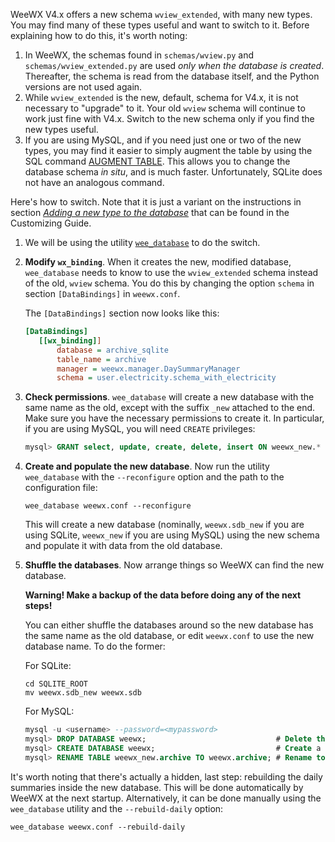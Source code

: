WeeWX V4.x offers a new schema `wview_extended`, with many new types. You may find many of these types useful and want to switch to it. Before explaining how to do this, it's worth noting:

1. In WeeWX, the schemas found in `schemas/wview.py` and `schemas/wview_extended.py` are used _only when the database is created_. Thereafter, the schema is read from the database itself, and the Python versions are not used again.
2. While `wview_extended` is the new, default, schema for V4.x, it is not necessary to "upgrade" to it. Your old `wview` schema will continue to work just fine with V4.x. Switch to the new schema only if you find the new types useful.
3. If you are using MySQL, and if you need just one or two of the new types, you may find it easier to simply augment the table by using the SQL command [AUGMENT TABLE](https://www.mysqltutorial.org/mysql-add-column/). This allows you to change the database schema _in situ_, and is much faster. Unfortunately, SQLite does not have an analogous command.

Here's how to switch. Note that it is just a variant on the instructions in section [_Adding a new type to the database_](http://www.weewx.com/docs/customizing.htm#add_archive_type) that can be found in the Customizing Guide.

1. We will be using the utility [`wee_database`](http://www.weewx.com/docs/utilities.htm#wee_database_utility) to do the switch.
2. **Modify `wx_binding`**. When it creates the new, modified database, `wee_database` needs to know to use the `wview_extended` schema instead of the old, `wview` schema. You do this by changing the option `schema` in section `[DataBindings]` in `weewx.conf`.

   The `[DataBindings]` section now looks like this:

   ```ini
   [DataBindings]
      [[wx_binding]]
          database = archive_sqlite
          table_name = archive
          manager = weewx.manager.DaySummaryManager
          schema = user.electricity.schema_with_electricity
   ```

3. **Check permissions**. `wee_database` will create a new database with the same name as the old, except with the suffix `_new` attached to the end. Make sure you have the necessary permissions to create it. In particular, if you are using MySQL, you will need `CREATE` privileges:

   ```SQL
   mysql> GRANT select, update, create, delete, insert ON weewx_new.* TO weewx@localhost;
   ```
3. **Create and populate the new database**. Now run the utility `wee_database` with the `--reconfigure` option and the path to the configuration file:

   ```shell
   wee_database weewx.conf --reconfigure
   ```

   This will create a new database (nominally, `weewx.sdb_new` if you are using SQLite, `weewx_new` if you are using MySQL) using the new schema and populate it with data from the old database.

4. **Shuffle the databases**. Now arrange things so WeeWX can find the new database.

   **Warning!
   Make a backup of the data before doing any of the next steps!**

   You can either shuffle the databases around so the new database has the same name as the old database, or edit `weewx.conf` to use the new database name. To do the former:

   For SQLite:

   ```shell
   cd SQLITE_ROOT
   mv weewx.sdb_new weewx.sdb
   ```

   For MySQL:

   ```sql
   mysql -u <username> --password=<mypassword>
   mysql> DROP DATABASE weewx;                             # Delete the old database
   mysql> CREATE DATABASE weewx;                           # Create a new one with the same name
   mysql> RENAME TABLE weewx_new.archive TO weewx.archive; # Rename to the nominal name
   ```

It's worth noting that there's actually a hidden, last step: rebuilding the daily summaries inside the new database. This will be done automatically by WeeWX at the next startup. Alternatively, it can be done manually using the `wee_database` utility and the `--rebuild-daily` option:

```shell
wee_database weewx.conf --rebuild-daily
```

